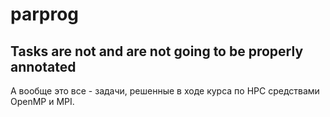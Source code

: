 # parprog

## Tasks are not and are not going to be properly annotated

А вообще это все - задачи, решенные в ходе курса по HPC средствами OpenMP и MPI.
